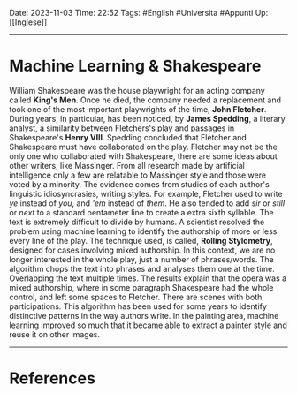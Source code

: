 Date: 2023-11-03
Time: 22:52
Tags: #English #Universita #Appunti 
Up: [[Inglese]]

---
# Machine Learning & Shakespeare

William Shakespeare was the house playwright for an acting company called **King's Men**. Once he died, the company needed a replacement and took one of the most important playwrights of the time, **John Fletcher**. 
During years, in particular, has been noticed, by **James Spedding**, a literary analyst, a similarity between Fletchers's play and passages in Shakespeare's **Henry VIII**. Spedding concluded that Fletcher and Shakespeare must have collaborated on the play.
Fletcher may not be the only one who collaborated with Shakespeare, there are some ideas about other writers, like Massinger. From all research made by artificial intelligence only a few are relatable to Massinger style and those were voted by a minority. 
The evidence comes from studies of each author's linguistic idiosyncrasies, writing styles. For example, Fletcher used to write _ye_ instead of _you_, and _'em_ instead of _them_. He also tended to add _sir_ or _still_ or _next_ to a standard pentameter line to create a extra sixth syllable.
The text is extremely difficult to divide by humans.
A scientist resolved the problem using machine learning to identify the authorship of more or less every line of the play.
The technique used, is called, **Rolling Stylometry**, designed for cases involving mixed authorship. In this context, we are no longer interested in the whole play, just a number of phrases/words. The algorithm chops the text into phrases and analyses them one at the time. Overlapping the text multiple times.
The results explain that the opera was a mixed authorship, where in some paragraph Shakespeare had the whole control, and left some spaces to Fletcher. There are scenes with both participations.
This algorithm has been used for some years to identify distinctive patterns in the way authors write. In the painting area, machine learning improved so much that it became able to extract a painter style and reuse it on other images.


---
# References

